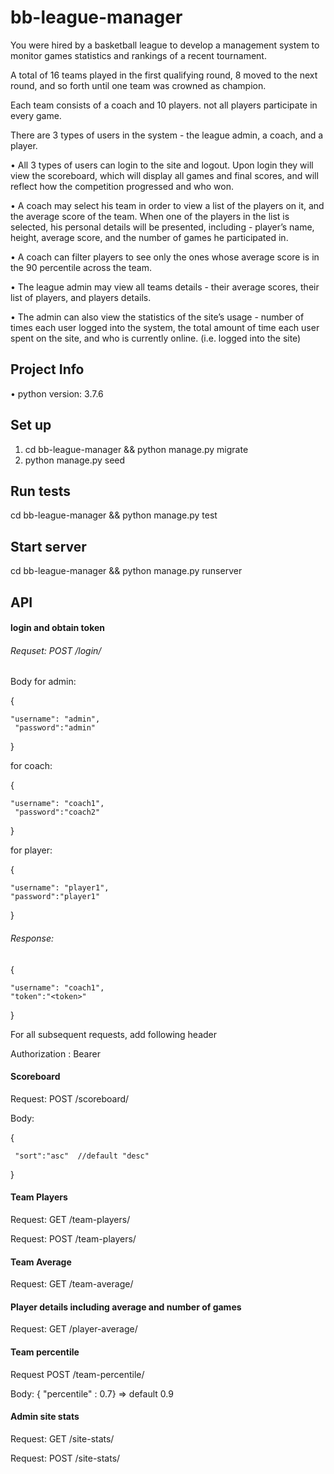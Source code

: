 # bb-league-manager

You were hired by a basketball league to develop a management system to monitor games statistics and rankings of a recent tournament.

A total of 16 teams played in the first qualifying round, 8 moved to the next round, and so forth until one team was crowned as champion.

Each team consists of a coach and 10 players. not all players participate in every 
game.

There are 3 types of users in the system - the league admin, a coach, and a player.

•	All 3 types of users can login to the site and logout. Upon login they will view the scoreboard, which will display all games and final scores, and will reflect how the competition progressed and who won.

•	A coach may select his team in order to view a list of the players on it, and the average score of the team. When one of the players in the list is selected, his personal details will be presented, including - player’s name, height, average score, and the number of games he participated in. 

•	A coach can filter players to see only the ones whose average score is in the 90 percentile across the team.

•	The league admin may view all teams details - their average scores, their list of players, and players details.

•	The admin can also view the statistics of the site’s usage - number of times each user logged into the system, the total amount of time each user spent on the site, and who is currently online. (i.e. logged into the site)


## Project Info

•	python version: 3.7.6

## Set up

1. cd bb-league-manager && python manage.py migrate
2. python manage.py seed

## Run tests

cd bb-league-manager && python manage.py test

## Start server

cd bb-league-manager && python manage.py runserver

## API

#### login and obtain token

###### Requset:  POST /login/ 

Body for admin:

{ 

    "username": "admin",
     "password":"admin"

}

for coach:

{ 
    
    "username": "coach1",
     "password":"coach2"

}

for player:

{ 
    
    "username": "player1", 
    "password":"player1"
}

###### Response:

{ 
    
    "username": "coach1", 
    "token":"<token>"
}

For all subsequent requests, add following header

Authorization : Bearer <token>

#### Scoreboard

Request: POST /scoreboard/

Body:  

{
    
     "sort":"asc"  //default "desc"
} 

#### Team Players

Request: GET /team-players/<id>

Request: POST /team-players/

#### Team Average

Request: GET /team-average/<id>

#### Player details including average and number of games

Request: GET /player-average/<id>

#### Team percentile

Request POST /team-percentile/<id>

Body: { "percentile" : 0.7} => default 0.9

#### Admin site stats

Request: GET /site-stats/<id>

Request: POST /site-stats/
